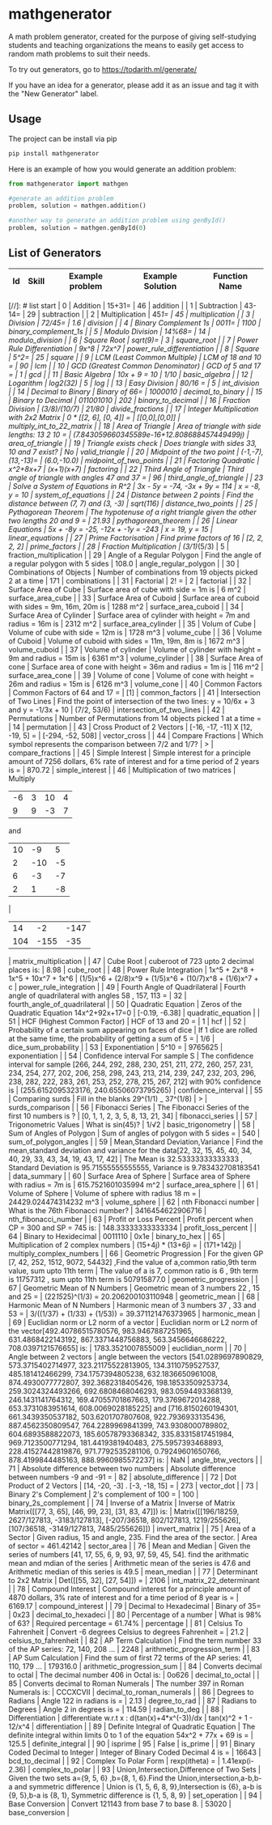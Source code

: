 # mathgenerator

A math problem generator, created for the purpose of giving self-studying students and teaching organizations the means to easily get access to random math problems to suit their needs.

To try out generators, go to <https://todarith.ml/generate/>

If you have an idea for a generator, please add it as an issue and tag it with the "New Generator" label.

## Usage

The project can be install via pip

```bash
pip install mathgenerator
```

Here is an example of how you would generate an addition problem:

```python
from mathgenerator import mathgen

#generate an addition problem
problem, solution = mathgen.addition()

#another way to generate an addition problem using genById()
problem, solution = mathgen.genById(0)
```

## List of Generators

| Id   | Skill                             | Example problem    | Example Solution      | Function Name            |
|------|-----------------------------------|--------------------|-----------------------|--------------------------|
[//]: # list start
| 0 | Addition | 15+31= | 46 | addition |
| 1 | Subtraction | 43-14= | 29 | subtraction |
| 2 | Multiplication | 45*1= | 45 | multiplication |
| 3 | Division | 72/45= | 1.6 | division |
| 4 | Binary Complement 1s | 0011= | 1100 | binary_complement_1s |
| 5 | Modulo Division | 14%68= | 14 | modulo_division |
| 6 | Square Root | sqrt(9)= | 3 | square_root |
| 7 | Power Rule Differentiation | 9x^8 | 72x^7 | power_rule_differentiation |
| 8 | Square | 5^2= | 25 | square |
| 9 | LCM (Least Common Multiple) | LCM of 18 and 10 = | 90 | lcm |
| 10 | GCD (Greatest Common Denominator) | GCD of 5 and 17 =  | 1 | gcd |
| 11 | Basic Algebra | 10x + 9 = 10 | 1/10 | basic_algebra |
| 12 | Logarithm | log2(32) | 5 | log |
| 13 | Easy Division | 80/16 =  | 5 | int_division |
| 14 | Decimal to Binary | Binary of 66= | 1000010 | decimal_to_binary |
| 15 | Binary to Decimal | 011001010 | 202 | binary_to_decimal |
| 16 | Fraction Division | (3/8)/(10/7) | 21/80 | divide_fractions |
| 17 | Integer Multiplication with 2x2 Matrix | 0 * [[2, 6], [0, 4]] =  | [[0,0],[0,0]] | multiply_int_to_22_matrix |
| 18 | Area of Triangle | Area of triangle with side lengths: 13 2 10 =  | (7.843059660345589e-16+12.808688457449499j) | area_of_triangle |
| 19 | Triangle exists check | Does triangle with sides 33, 10 and 7 exist? | No | valid_triangle |
| 20 | Midpoint of the two point | (-1,-7),(13,-13)= | (6.0,-10.0) | midpoint_of_two_points |
| 21 | Factoring Quadratic | x^2+8x+7 | (x+1)(x+7) | factoring |
| 22 | Third Angle of Triangle | Third angle of triangle with angles 47 and 37 =  | 96 | third_angle_of_triangle |
| 23 | Solve a System of Equations in R^2 | 3x - 5y = -74, -3x + 9y = 114 | x = -8, y = 10 | system_of_equations |
| 24 | Distance between 2 points | Find the distance between (7, 7) and (3, -3) | sqrt(116) | distance_two_points |
| 25 | Pythagorean Theorem | The hypotenuse of a right triangle given the other two lengths 20 and 9 =  | 21.93 | pythagorean_theorem |
| 26 | Linear Equations | 5x + -8y = -25, -12x + -1y = -243 | x = 19, y = 15 | linear_equations |
| 27 | Prime Factorisation | Find prime factors of 16 | [2, 2, 2, 2] | prime_factors |
| 28 | Fraction Multiplication | (3/1)*(5/3) | 5 | fraction_multiplication |
| 29 | Angle of a Regular Polygon | Find the angle of a regular polygon with 5 sides | 108.0 | angle_regular_polygon |
| 30 | Combinations of Objects | Number of combinations from 19 objects picked 2 at a time  | 171 | combinations |
| 31 | Factorial | 2! =  | 2 | factorial |
| 32 | Surface Area of Cube | Surface area of cube with side = 1m is | 6 m^2 | surface_area_cube |
| 33 | Surface Area of Cuboid | Surface area of cuboid with sides = 9m, 16m, 20m is | 1288 m^2 | surface_area_cuboid |
| 34 | Surface Area of Cylinder | Surface area of cylinder with height = 7m and radius = 16m is | 2312 m^2 | surface_area_cylinder |
| 35 | Volum of Cube | Volume of cube with side = 12m is | 1728 m^3 | volume_cube |
| 36 | Volume of Cuboid | Volume of cuboid with sides = 11m, 19m, 8m is | 1672 m^3 | volume_cuboid |
| 37 | Volume of cylinder | Volume of cylinder with height = 9m and radius = 15m is | 6361 m^3 | volume_cylinder |
| 38 | Surface Area of cone | Surface area of cone with height = 36m and radius = 1m is | 116 m^2 | surface_area_cone |
| 39 | Volume of cone | Volume of cone with height = 26m and radius = 15m is | 6126 m^3 | volume_cone |
| 40 | Common Factors | Common Factors of 64 and 17 =  | [1] | common_factors |
| 41 | Intersection of Two Lines | Find the point of intersection of the two lines: y = 10/6x + 3 and y = -1/3x + 10 | (7/2, 53/6) | intersection_of_two_lines |
| 42 | Permutations | Number of Permutations from 14 objects picked 1 at a time =   | 14 | permutation |
| 43 | Cross Product of 2 Vectors | [-16, -17, -11] X [12, -19, 5] =  | [-294, -52, 508] | vector_cross |
| 44 | Compare Fractions | Which symbol represents the comparison between 7/2 and 1/7? | > | compare_fractions |
| 45 | Simple Interest | Simple interest for a principle amount of 7256 dollars, 6% rate of interest and for a time period of 2 years is =  | 870.72 | simple_interest |
| 46 | Multiplication of two matrices | Multiply<table><tr><td>-6</td><td>3</td><td>10</td><td>4</td></tr><tr><td>9</td><td>9</td><td>-3</td><td>7</td></tr></table>and<table><tr><td>10</td><td>-9</td><td>5</td></tr><tr><td>2</td><td>-10</td><td>-5</td></tr><tr><td>6</td><td>-3</td><td>-7</td></tr><tr><td>2</td><td>1</td><td>-8</td></tr></table> | <table><tr><td>14</td><td>-2</td><td>-147</td></tr><tr><td>104</td><td>-155</td><td>-35</td></tr></table> | matrix_multiplication |
| 47 | Cube Root | cuberoot of 723 upto 2 decimal places is: | 8.98 | cube_root |
| 48 | Power Rule Integration | 1x^5 + 2x^8 + 1x^5 + 10x^7 + 1x^6 | (1/5)x^6 + (2/8)x^9 + (1/5)x^6 + (10/7)x^8 + (1/6)x^7 + c | power_rule_integration |
| 49 | Fourth Angle of Quadrilateral | Fourth angle of quadrilateral with angles 58 , 157, 113 = | 32 | fourth_angle_of_quadrilateral |
| 50 | Quadratic Equation | Zeros of the Quadratic Equation 14x^2+92x+17=0 | [-0.19, -6.38] | quadratic_equation |
| 51 | HCF (Highest Common Factor) | HCF of 13 and 20 =  | 1 | hcf |
| 52 | Probability of a certain sum appearing on faces of dice | If 1 dice are rolled at the same time, the probability of getting a sum of 5 = | 1/6 | dice_sum_probability |
| 53 | Exponentiation | 5^10 = | 9765625 | exponentiation |
| 54 | Confidence interval For sample S | The confidence interval for sample [266, 244, 292, 288, 230, 251, 211, 272, 260, 257, 231, 234, 254, 277, 202, 206, 258, 298, 243, 213, 214, 239, 247, 232, 203, 296, 238, 282, 222, 283, 261, 253, 252, 278, 215, 267, 212] with 90% confidence is | (255.6152095323176, 240.65506073795265) | confidence_interval |
| 55 | Comparing surds | Fill in the blanks 29^(1/1) _ 37^(1/8) | > | surds_comparison |
| 56 | Fibonacci Series | The Fibonacci Series of the first 10 numbers is ? | [0, 1, 1, 2, 3, 5, 8, 13, 21, 34] | fibonacci_series |
| 57 | Trigonometric Values | What is sin(45)? | 1/√2 | basic_trigonometry |
| 58 | Sum of Angles of Polygon | Sum of angles of polygon with 5 sides =  | 540 | sum_of_polygon_angles |
| 59 | Mean,Standard Deviation,Variance | Find the mean,standard deviation and variance for the data[22, 32, 15, 45, 40, 34, 40, 29, 33, 43, 34, 19, 43, 17, 42] | The Mean is 32.53333333333333 , Standard Deviation is 95.71555555555555, Variance is 9.783432708183541 | data_summary |
| 60 | Surface Area of Sphere | Surface area of Sphere with radius = 7m is | 615.7521601035994 m^2 | surface_area_sphere |
| 61 | Volume of Sphere | Volume of sphere with radius 18 m =  | 24429.024474314232 m^3 | volume_sphere |
| 62 | nth Fibonacci number | What is the 76th Fibonacci number? | 3416454622906716 | nth_fibonacci_number |
| 63 | Profit or Loss Percent | Profit percent when CP = 300 and SP = 745 is:  | 148.33333333333334 | profit_loss_percent |
| 64 | Binary to Hexidecimal | 0011110 | 0x1e | binary_to_hex |
| 65 | Multiplication of 2 complex numbers | (15+4j) * (13+6j) =  | (171+142j) | multiply_complex_numbers |
| 66 | Geometric Progression | For the given GP [7, 42, 252, 1512, 9072, 54432] ,Find the value of a,common ratio,9th term value, sum upto 11th term | The value of a is 7, common ratio is 6 , 9th term is 11757312 , sum upto 11th term is 507915877.0 | geometric_progression |
| 67 | Geometric Mean of N Numbers | Geometric mean of 3 numbers 22 , 15 and 25 =  | (22*15*25)^(1/3) = 20.206200103110948 | geometric_mean |
| 68 | Harmonic Mean of N Numbers | Harmonic mean of 3 numbers 37 , 33 and 53 =  |  3/((1/37) + (1/33) + (1/53)) = 39.371121476373965 | harmonic_mean |
| 69 | Euclidian norm or L2 norm of a vector | Euclidian norm or L2 norm of the vector[492.40786515780576, 983.9467887251965, 631.4868422143192, 867.3371448756883, 563.3456646686222, 708.0397121576655] is: | 1783.3521007855009 | euclidian_norm |
| 70 | Angle between 2 vectors | angle between the vectors [541.0289697890829, 573.3715402714977, 323.21175522813905, 134.3110759527537, 485.181412466299, 734.1757394805238, 632.1836650961008, 874.4930077772807, 392.3682318405426, 198.18533509253734, 259.3024324493266, 692.6808468046293, 983.0594493368139, 246.1431141764312, 169.47055701867663, 179.3769672014288, 653.3731083951614, 608.0069028185225] and [716.8150260194301, 661.3439350537182, 503.6201707807608, 922.7936933135436, 887.4562350809547, 764.2289969841399, 743.9308000789802, 604.6893588822073, 185.60578793368342, 335.83315817451984, 969.7123500771294, 181.4419381940483, 275.5957393468893, 228.41527442819876, 971.7792535281106, 0.79249601650766, 878.4199844485163, 888.9960985572237] is: | NaN | angle_btw_vectors |
| 71 | Absolute difference between two numbers | Absolute difference between numbers -9 and -91 =  | 82 | absolute_difference |
| 72 | Dot Product of 2 Vectors | [14, -20, -3] . [-3, -18, 15] =  | 273 | vector_dot |
| 73 | Binary 2's Complement | 2's complement of 100 = | 100 | binary_2s_complement |
| 74 | Inverse of a Matrix | Inverse of Matrix Matrix([[77, 3, 65], [46, 99, 23], [31, 83, 47]]) is: | Matrix([[196/18259, 2627/127813, -3183/127813], [-207/36518, 802/127813, 1219/255626], [107/36518, -3149/127813, 7485/255626]]) | invert_matrix |
| 75 | Area of a Sector | Given radius, 15 and angle, 235. Find the area of the sector. | Area of sector = 461.42142 | sector_area |
| 76 | Mean and Median | Given the series of numbers [41, 17, 55, 6, 9, 93, 97, 59, 45, 54]. find the arithmatic mean and mdian of the series | Arithmetic mean of the series is 47.6 and Arithmetic median of this series is 49.5 | mean_median |
| 77 | Determinant to 2x2 Matrix | Det([[55, 32], [27, 54]]) =  |  2106 | int_matrix_22_determinant |
| 78 | Compound Interest | Compound interest for a principle amount of 4870 dollars, 3% rate of interest and for a time period of 8 year is =  | 6169.17 | compound_interest |
| 79 | Decimal to Hexadecimal | Binary of 35= | 0x23 | decimal_to_hexadeci |
| 80 | Percentage of a number | What is 98% of 63? | Required percentage = 61.74% | percentage |
| 81 | Celsius To Fahrenheit | Convert -6 degrees Celsius to degrees Fahrenheit = | 21.2 | celsius_to_fahrenheit |
| 82 | AP Term Calculation | Find the term number 33 of the AP series: 72, 140, 208 ...  | 2248 | arithmetic_progression_term |
| 83 | AP Sum Calculation | Find the sum of first 72 terms of the AP series: 41, 110, 179 ...  | 179316.0 | arithmetic_progression_sum |
| 84 | Converts decimal to octal | The decimal number 406 in Octal is:  | 0o626 | decimal_to_octal |
| 85 | Converts decimal to Roman Numerals | The number 397 in Roman Numerals is:  | CCCXCVII | decimal_to_roman_numerals |
| 86 | Degrees to Radians | Angle 122 in radians is =  | 2.13 | degree_to_rad |
| 87 | Radians to Degrees | Angle 2 in degrees is =  | 114.59 | radian_to_deg |
| 88 | Differentiation | differentiate w.r.t x : d(tan(x)+4*x^(-3))/dx | tan(x)^2 + 1 - 12/x^4 | differentiation |
| 89 | Definite Integral of Quadratic Equation | The definite integral within limits 0 to 1 of the equation 54x^2 + 77x + 69 is =  | 125.5 | definite_integral |
| 90 | isprime | 95 | False | is_prime |
| 91 | Binary Coded Decimal to Integer | Integer of Binary Coded Decimal 4 is =  | 16643 | bcd_to_decimal |
| 92 | Complex To Polar Form | rexp(itheta) =  | 1.41exp(i-2.36) | complex_to_polar |
| 93 | Union,Intersection,Difference of Two Sets | Given the two sets a={9, 5, 6} ,b={8, 1, 6}.Find the Union,intersection,a-b,b-a and symmetric difference | Union is {1, 5, 6, 8, 9},Intersection is {6}, a-b is {9, 5},b-a is {8, 1}, Symmetric difference is {1, 5, 8, 9} | set_operation |
| 94 | Base Conversion | Convert 121143 from base 7 to base 8. | 53020 | base_conversion |
